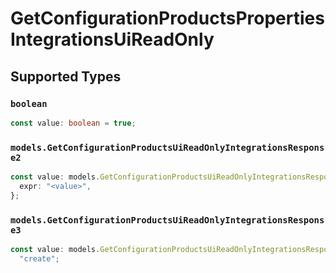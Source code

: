 # GetConfigurationProductsPropertiesIntegrationsUiReadOnly


## Supported Types

### `boolean`

```typescript
const value: boolean = true;
```

### `models.GetConfigurationProductsUiReadOnlyIntegrationsResponse2`

```typescript
const value: models.GetConfigurationProductsUiReadOnlyIntegrationsResponse2 = {
  expr: "<value>",
};
```

### `models.GetConfigurationProductsUiReadOnlyIntegrationsResponse3`

```typescript
const value: models.GetConfigurationProductsUiReadOnlyIntegrationsResponse3 =
  "create";
```

